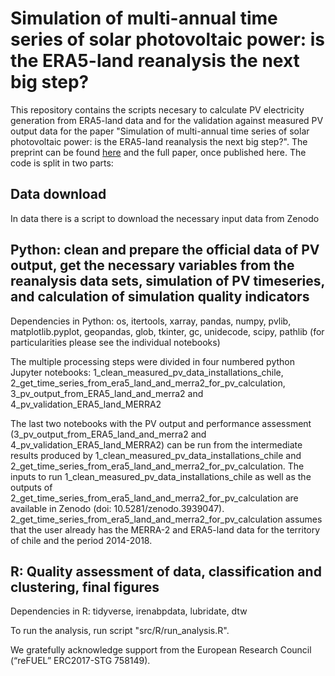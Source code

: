 # Simulation of multi-annual time series of solar photovoltaic power: is the ERA5-land reanalysis the next big step? 
This repository contains the scripts necesary to calculate PV electricity generation from ERA5-land data and for the validation against measured PV output data for the paper "Simulation of multi-annual time series of solar photovoltaic power: is the ERA5-land reanalysis the next big step?". The preprint can be found [here](https://arxiv.org/abs/2003.04131) and the full paper, once published here. The code is split in two parts:

## Data download
In data there is a script to download the necessary input data from Zenodo

## Python: clean and prepare the official data of PV output, get the necessary variables from the reanalysis data sets, simulation of PV timeseries, and calculation of simulation quality indicators
Dependencies in Python: os, itertools, xarray, pandas, numpy, pvlib, matplotlib.pyplot, geopandas, glob, tkinter, gc, unidecode, scipy, pathlib (for particularities please see the individual notebooks)

The multiple processing steps were divided in four numbered python Jupyter notebooks: 1_clean_measured_pv_data_installations_chile, 2_get_time_series_from_era5_land_and_merra2_for_pv_calculation, 3_pv_output_from_ERA5_land_and_merra2 and 4_pv_validation_ERA5_land_MERRA2

The last two notebooks with the PV output and performance assessment (3_pv_output_from_ERA5_land_and_merra2 and 4_pv_validation_ERA5_land_MERRA2) can be run from the intermediate results produced by 1_clean_measured_pv_data_installations_chile and 2_get_time_series_from_era5_land_and_merra2_for_pv_calculation. The inputs to run 1_clean_measured_pv_data_installations_chile as well as the outputs of 2_get_time_series_from_era5_land_and_merra2_for_pv_calculation are available in Zenodo (doi: 10.5281/zenodo.3939047). 2_get_time_series_from_era5_land_and_merra2_for_pv_calculation assumes that the user already has the MERRA-2 and ERA5-land data for the territory of chile and the period 2014-2018.

## R: Quality assessment of data, classification and clustering, final figures
Dependencies in R: tidyverse, irenabpdata, lubridate, dtw

To run the analysis, run script "src/R/run_analysis.R".

We gratefully acknowledge support from the European Research Council (“reFUEL” ERC2017-STG 758149).

